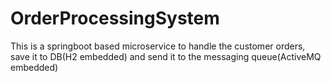 # OrderProcessingSystem
This is a springboot based microservice to handle the customer orders, save it to DB(H2 embedded) and send it to the messaging queue(ActiveMQ embedded)
